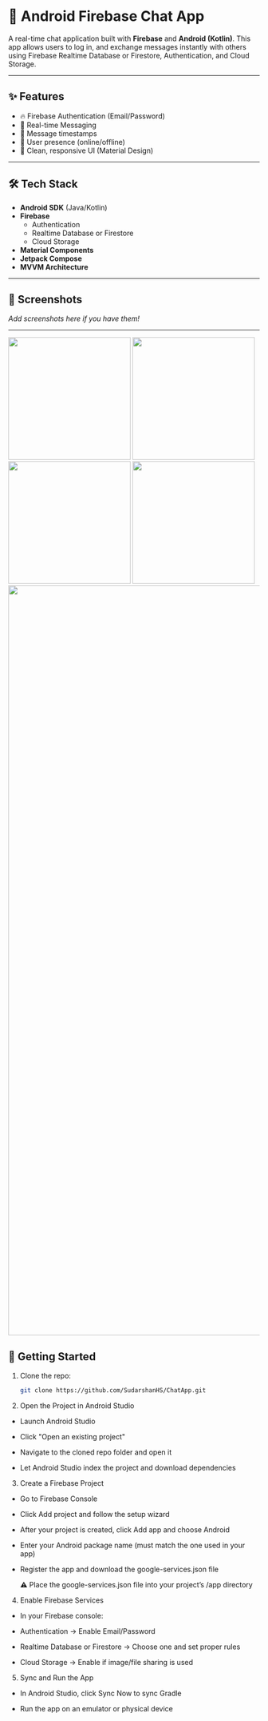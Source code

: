 # 📱 Android Firebase Chat App

A real-time chat application built with **Firebase** and **Android (Kotlin)**. This app allows users to log in, and exchange messages instantly with others using Firebase Realtime Database or Firestore, Authentication, and Cloud Storage.

---

## ✨ Features

- 🔥 Firebase Authentication (Email/Password)
- 💬 Real-time Messaging
- 🧾 Message timestamps
- 🧠 User presence (online/offline)
- 📱 Clean, responsive UI (Material Design)

---

## 🛠️ Tech Stack

- **Android SDK** (Java/Kotlin)
- **Firebase**
  - Authentication
  - Realtime Database or Firestore
  - Cloud Storage
- **Material Components**
-  **Jetpack Compose**
-  **MVVM Architecture**

---


## 📸 Screenshots

_Add screenshots here if you have them!_

---
<img src="https://github.com/user-attachments/assets/ad18e4fe-075a-4498-9606-71b3ca71cdf1" alt="" width="245" />
<img src="https://github.com/user-attachments/assets/4bc46db3-ddf3-4b84-bc94-6c614cd82104" alt="" width="245" />

<img src="https://github.com/user-attachments/assets/ef8517d5-eea2-47dc-b3a6-0aefa9a5ce39" alt="" width="245" />

<img src="https://github.com/user-attachments/assets/f922d93b-6d9c-47bb-ad5f-a4f9ab694d63" alt="" width="245" />


<img src="https://github.com/user-attachments/assets/7dfb9b5c-26f9-4ba7-8e17-bbf9afb54073" alt=""    width="1500" />







## 🚀 Getting Started

1. Clone the repo:
   ```bash
   git clone https://github.com/SudarshanHS/ChatApp.git

2. Open the Project in Android Studio

- Launch Android Studio

- Click "Open an existing project"

- Navigate to the cloned repo folder and open it

- Let Android Studio index the project and download dependencies

3. Create a Firebase Project
- Go to Firebase Console

- Click Add project and follow the setup wizard

- After your project is created, click Add app and choose Android

- Enter your Android package name (must match the one used in your app)

- Register the app and download the google-services.json file

     ⚠️ Place the google-services.json file into your project’s /app directory



4. Enable Firebase Services
- In your Firebase console:

- Authentication → Enable Email/Password

- Realtime Database or Firestore → Choose one and set proper rules

- Cloud Storage → Enable if image/file sharing is used

5. Sync and Run the App
- In Android Studio, click Sync Now to sync Gradle

- Run the app on an emulator or physical device

